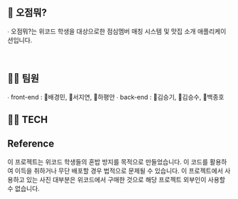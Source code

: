 ## 🌮 오점뭐?

∙ 오점뭐?는 위코드 학생을 대상으로한 점심멤버 매칭 시스템 및 맛집 소개 애플리케이션입니다.

<br />

## 🤸‍♀️ 팀원

∙ front-end : 🤍배경민, 💛서지연, 💜하평안
∙ back-end : 🤎김승기, 🧡김승수, 💚백종호

## 👨‍💻 TECH

## Reference

이 프로젝트는 위코드 학생들의 혼밥 방지를 목적으로 만들었습니다. 이 코드를 활용하여 이득을 취하거나 무단 배포할 경우 법적으로 문제될 수 있습니다. 이 프로젝트에서 사용하고 있는 사진 대부분은 위코드에서 구매한 것으로 해당 프로젝트 외부인이 사용할 수 없습니다.
